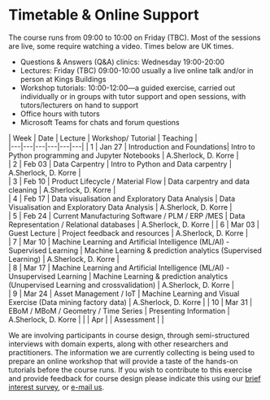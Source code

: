 # Timetable & Online Support

The course runs from 09:00 to 10:00 on Friday (TBC). <!-- Any activity will happen online on Collaborate. Collaborate can be accessed through this link:(LINK) -->
Most of the sessions are live, some require watching a video.
Times below are UK times.
* Questions & Answers (Q&A) clinics: Wednesday 19:00-20:00
* Lectures: Friday (TBC) 09:00-10:00 usually a live online talk and/or in person at Kings Buildings
* Workshop tutorials: 10:00-12:00—a guided exercise, carried out individually or in groups with tutor support and open sessions, with tutors/lecturers on hand to support
* Office hours with tutors
* Microsoft Teams for chats and forum questions

|  Week | Date | Lecture | Workshop/ Tutorial  | Teaching  |    
|---|---|---|---|---|---|
| 1 |  Jan 27 | Introduction and Foundations| Intro to Python programming and Jupyter Notebooks  | A.Sherlock, D. Korre  |  
| 2 | Feb 03  | Data Carpentry |  Intro to Python and Data carpentry |  A.Sherlock, D. Korre  |   
| 3 | Feb 10  | Product Lifecycle / Material Flow  |  Data carpentry and data cleaning |  A.Sherlock, D. Korre  |   
| 4 | Feb 17  | Data visualisation and Exploratory Data Analysis  | Data Visualisation and Exploratory Data Analysis  |  A.Sherlock, D. Korre  |   
| 5 | Feb 24  | Current Manufacturing Software / PLM / ERP /MES  |  Data Representation / Relational databases |  A.Sherlock, D. Korre  |
| 6 | Mar 03  | Guest Lecture  | Project feedback and resources  | A.Sherlock, D. Korre  |    
| 7 | Mar 10  | Machine Learning and Artificial Intelligence (ML/AI) - Supervised Learning  | Machine Learning & prediction analytics (Supervised Learning)   | A.Sherlock, D. Korre  |   
| 8 | Mar 17  | Machine Learning and Artificial Intelligence (ML/AI) - Unsupervised Learning | Machine Learning & prediction analytics (Unupervised Learning and crossvalidation)  | A.Sherlock, D. Korre   |   
| 9 | Mar 24  | Asset Management / IoT  | Machine Learning and Visual Exercise (Data mining factory data)  |  A.Sherlock, D. Korre  | 
| 10 | Mar 31  | EBoM / MBoM / Geometry / Time Series |  Presenting Information  | A.Sherlock, D. Korre   | 
|  | Apr  |   | Assessment |  |   


<!-- Visual literacy and culture, visualisation design and target audience all account for differences in interpretation and use of visualisations. How do you design to ensure your audience receives the message you intend to deliver?

Our approach to teaching data visualisation is to present first foundational lectures in data visualisation, to build or improve on visual literacy. Successfully designing and implementing visualisations that inform the end user and/or support decision-making and task completion requires a combination of creativity, a scientific approach to methodology, context awareness and/or domain expertise.

We have learnt from experience in the field that a hands-on approach, often harnessing multiple perspectives on a data visualisation task, provides an advantage. Participants may complete the course at a distance and through online access of material (including recorded tutorials and demonstrations) and delivery of assignments and projects only. We will add value with a blended approach that supplement online learning with dedicated discussion and tutorial sessions, workshops and invited seminars, and individual "consultancy" sessions, via a virtual classroom. -->

We are involving participants in course design, through semi-structured interviews with domain experts, along with other researchers and practitioners. The information we are currently collecting is being used to prepare an online workshop that will provide a taste of the hands-on tutorials before the course runs. If you wish to contribute to this exercise and provide feedback for course design please indicate this using our [brief interest survey](https://forms.gle/9ZWPn8fDHZiDXNBR9), or [e-mail us](mailto:datascimanu@gmail.com).
